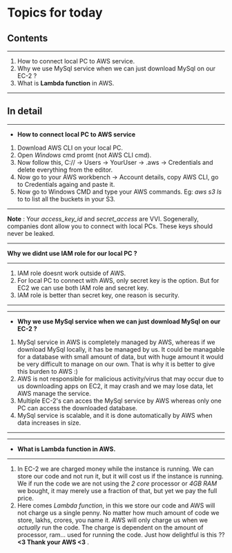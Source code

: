 # Topics for today
## Contents 
---
1. How to connect local PC to AWS service.
2. Why we use MySql service when we can just download MySql on our EC-2 ?
3. What is **Lambda function** in AWS.
---

## In detail
---
* **How to connect local PC to AWS service**
1. Download AWS CLI on your local PC.
2. Open *Windows* cmd promt (not AWS CLI cmd).
3. Now follow this, C:// -> Users -> YourUser -> .aws -> Credentials and delete everything from the editor.
4. Now go to your AWS workbench -> Account details, copy AWS CLI, go to Credentials againg and paste it.
5. Now go to Windows CMD and type your AWS commands. Eg: *aws s3 ls* to to list all the buckets in your S3.
 
---
**Note** : Your *access_key_id* and *secret_access* are VVI. Sogenerally, companies dont allow you to connect with local PCs.           These keys should never be leaked.

---
**Why we didnt use IAM role for our local PC ?**

---
1. IAM role doesnt work outside of AWS.
2. For local PC to connect with AWS, only secret key is the option. But for EC2 we can use both IAM role and secret key.
3. IAM role is better than secret key, one reason is security.

---
---
* **Why we use MySql service when we can just download MySql on our EC-2 ?**
1. MySql service in AWS is completely managed by AWS, whereas if we download MySql locally, it has be managed by us.
   It could be managable for a database with small amount of data, but with huge amount it would be very difficult to manage on our own.
   That is why it is better to give this burden to AWS :)
2. AWS is not responsible for malicious activity/virus that may occur due to us downloading apps on EC2, it may crash and we may lose 
   data, let AWS manage the service.
3. Multiple EC-2's can acces the MySql service by AWS whereas only one PC can access the downloaded database.
4. MySql service is scalable, and it is done automatically by AWS when data increases in size.

---
---
* **What is **Lambda function** in AWS.**
---
1. In EC-2 we are charged money while the instance is running. We can store our code and not run it, but it will cost us
   if the instance is running. We if run the code we are not using the *2 core* processor or *4GB RAM* we bought, it may merely
   use a fraction of that, but yet we pay the full price.
2. Here comes *Lambda function*, in this we store our code and AWS will not charge us a single penny. No matter how much amount of
   code we store, lakhs, crores, you name it. AWS will only charge us when we *actually* run the code. The charge is dependent on the
   amount of processor, ram... used for running the code. Just how delightful is this ??  **<3 Thank your AWS <3** .



